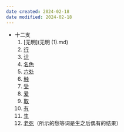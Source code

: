 ```yaml
---
date created: 2024-02-18
date modified: 2024-02-18
---
```

- 十二支
    1. [无明](无明 (1).md) 
    2. [行](行.md) 
    3. [识](识.md) 
    4. [名色](名色.md) 
    5. [六处](六处.md) 
    6. [触](触.md) 
    7. [受](受.md) 
    8. [爱](爱.md) 
    9. [取](取.md) 
    10. [有](有.md) 
    11. [生](生.md) 
    12. [老死](老死.md)（所示的愁等词是生之后偶有的结果）

